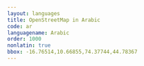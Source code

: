 ```yaml
---
layout: languages
title: OpenStreetMap in Arabic
code: ar
languagename: Arabic
order: 1000
nonlatin: true
bbox: -16.76514,10.66855,74.37744,44.78367
---
```

